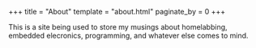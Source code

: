 +++
title = "About"
template = "about.html"
paginate_by = 0
+++

This is a site being used to store my musings about homelabbing, embedded elecronics, programming, and whatever else comes to mind.